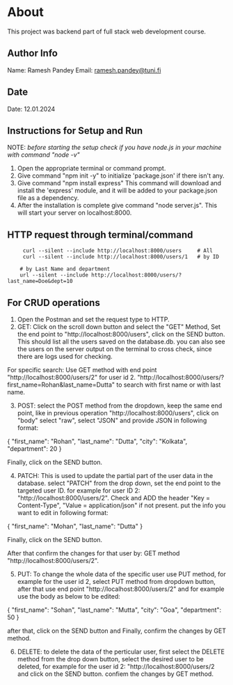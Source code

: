 # About 
This project was backend part of full stack web development course.

## Author Info

Name: Ramesh Pandey
Email: ramesh.pandey@tuni.fi

## Date

Date: 12.01.2024

## Instructions for Setup and Run

NOTE: *before starting the setup check if you have node.js in your machine
with command "node -v"*

1. Open the appropriate terminal or command prompt.
2. Give command "npm init -y" to initialize 'package.json' if there isn't any.
3. Give command "npm install express" This command will download and install the
'express' module, and it will be added to your package.json file as a dependency.
4. After the installation is complete give command "node server.js".
This will start your server on localhost:8000.


## HTTP request through terminal/command


         curl --silent --include http://localhost:8000/users     # All
         curl --silent --include http://localhost:8000/users/1   # by ID

        # by Last Name and department
        url --silent --include http://localhost:8000/users/?last_name=Doe&dept=10


## For CRUD operations

1. Open the Postman and set the request type to HTTP.
2. GET: Click on the scroll down button and select the "GET" Method,
Set the end point to "http://localhost:8000/users", click on the SEND button.
This should list all the users saved on the database.db.
you can also see the users on the server output on the terminal to cross check,
since there are logs used for checking.

For specific search:
Use GET method with end point "http://localhost:8000/users/2" for user id 2.
"http://localhost:8000/users/?first_name=Rohan&last_name=Dutta"
to search with first name or with last name.


3. POST: select the POST method from the dropdown, keep the same end point,
like in previous operation "http://localhost:8000/users",
click on "body" select "raw", select "JSON" and provide JSON in following format:

{
            "first_name": "Rohan",
            "last_name": "Dutta",
            "city": "Kolkata",
            "department": 20
        }

Finally, click on the SEND button.

4. PATCH: This is used to update the partial part of the user data in the database.
select "PATCH" from the drop down, set the end point to the targeted user ID.
for example for user ID 2: "http://localhost:8000/users/2".
Check and ADD the header "Key = Content-Type", "Value = application/json" if not present.
put the info you want to edit in following format:

{
            "first_name": "Mohan",
            "last_name": "Dutta"
}

Finally, click on the SEND button.

After that confirm the changes for that user by:
GET method "http://localhost:8000/users/2".

5. PUT: To change the whole data of the specific user use PUT method,
for example for the user id 2, select PUT method from dropdown button,
after that use end point "http://localhost:8000/users/2" and for example
use the body as below to be edited:

{
            "first_name": "Sohan",
            "last_name": "Mutta",
            "city": "Goa",
            "department": 50
        }

after that, click on the SEND button and Finally, confirm the changes by GET method.

6. DELETE: to delete the data of the perticular user,
first select the DELETE method from the drop down button,
select the desired user to be deleted, for example for the user id 2:
"http://localhost:8000/users/2 and click on the SEND button.
confiem the changes by GET method.
